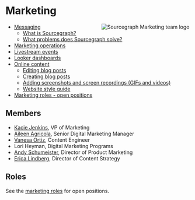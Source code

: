 # Marketing


<img align="right" src="https://sourcegraphstatic.com/marketing-logo.gif" style="max-height:100%" alt="Sourcegraph Marketing team logo"/>

- [Messaging](messaging.md)
  - [What is Sourcegraph?](messaging.md#sourcegraph-value-proposition)
  - [What problems does Sourcegraph solve?](messaging.md#what-problems-does-sourcegraph-solve)
- [Marketing operations](marketing_operations.md)
- [Livestream events](livestream.md)
- [Looker dashboards](https://sourcegraph.looker.com/browse/boards/2)
- [Online content](content.md)
  - [Editing blog posts](editing_blog_posts.md)
  - [Creating blog posts](creating_blog_posts.md)
  - [Adding screenshots and screen recordings (GIFs and videos)](adding_screenshots_screen_recording.md)
  - [Website style guide](website_style_guide.md)
- [Marketing roles - open positions](roles/index.md) 

## Members

- [Kacie Jenkins](../../company/team/index.md#kacie-jenkins-she-her), VP of Marketing
- [Aileen Agricola](../../company/team/index.md#aileen-agricola-she-her), Senior Digital Marketing Manager
- [Vanesa Ortiz](../../company/team/index.md#vanesa-ortiz-she-her), Content Engineer
- Lori Heyman, Digital Marketing Programs
- [Andy Schumeister](../../company/team/index.md#andy-schumeister-he-him), Director of Product Marketing
- [Erica Lindberg](../../company/team/index.md#erica-lindberg-she-her), Director of Content Strategy


## Roles

See the [marketing roles](roles/index.md) for open positions.
